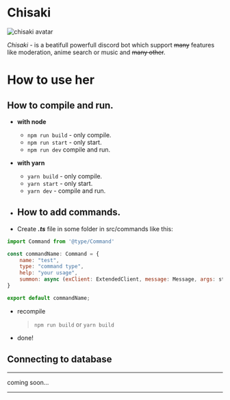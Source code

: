 # **Chisaki**

![chisaki avatar](https://cdn.discordapp.com/avatars/493371941076467722/defa051c76993c5d08d0c9699d282f50.png?size=128)

*Chisaki* - is a beatifull powerfull discord bot which support ~~many~~ features like moderation, anime search or music and ~~many other~~.

# **How to use her**

## How to compile and run.

* **with node**
    * ```npm run build``` - only compile.
    * ```npm run start``` - only start.
    * ```npm run dev``` compile and run.
* **with yarn**
    * ```yarn build``` - only compile.
    * ```yarn start``` - only start.
    * ```yarn dev``` - compile and run.

* ## How to add commands.

* Create ***.ts*** file in some folder in src/commands like this:
```js
import Command from '@type/Command'

const commandName: Command = {
    name: "test",
    type: "command type",
    help: "your usage",
    summon: async (exClient: ExtendedClient, message: Message, args: string[]) => console.log("some actions this");
}

export default commandName;
```
* recompile 
    > ```npm run build``` or ```yarn build```
* done!

## Connecting to database

---

coming soon...

---